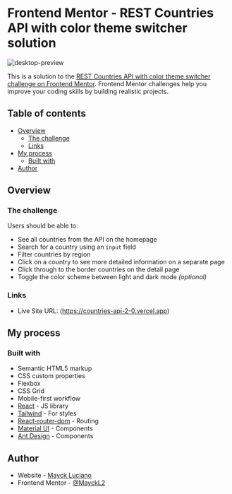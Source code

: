 # Frontend Mentor - REST Countries API with color theme switcher solution

![desktop-preview](https://github.com/MayckL2/Countries-API-2.0/assets/103364944/3989b838-b67f-45ac-8842-aeeb478b41b8)

This is a solution to the [REST Countries API with color theme switcher challenge on Frontend Mentor](https://www.frontendmentor.io/challenges/rest-countries-api-with-color-theme-switcher-5cacc469fec04111f7b848ca). Frontend Mentor challenges help you improve your coding skills by building realistic projects. 

## Table of contents

- [Overview](#overview)
  - [The challenge](#the-challenge)
  - [Links](#links)
- [My process](#my-process)
  - [Built with](#built-with)
- [Author](#author)

## Overview

### The challenge

Users should be able to:

- See all countries from the API on the homepage
- Search for a country using an `input` field
- Filter countries by region
- Click on a country to see more detailed information on a separate page
- Click through to the border countries on the detail page
- Toggle the color scheme between light and dark mode *(optional)*

### Links

- Live Site URL: (https://countries-api-2-0.vercel.app)

## My process

### Built with

- Semantic HTML5 markup
- CSS custom properties
- Flexbox
- CSS Grid
- Mobile-first workflow
- [React](https://reactjs.org/) - JS library
- [Tailwind](https://tailwindcss.com/) - For styles
- [React-router-dom](https://reactrouter.com/en/main) - Routing
- [Material UI](https://material.angular.io/) - Components
- [Ant Design](https://ant.design/) - Components

## Author

- Website - [Mayck Luciano](https://portifolio-4-0.vercel.app/)
- Frontend Mentor - [@MayckL2](https://www.frontendmentor.io/profile/MayckL2)
